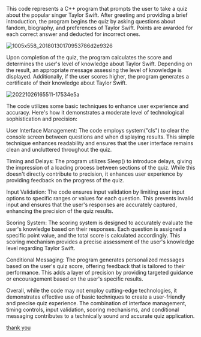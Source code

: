 This code represents a C++ program that prompts the user to take a quiz about the popular singer Taylor Swift. After greeting and providing a brief introduction, the program begins the quiz by asking questions about fandom, biography, and preferences of Taylor Swift. Points are awarded for each correct answer and deducted for incorrect ones.

![1005x558_20180130170953786d2e9326](https://github.com/Cotoburger/Taylor-Swift-Test/assets/100293635/b0266f70-7f42-4c35-b785-e422452714c8)

Upon completion of the quiz, the program calculates the score and determines the user's level of knowledge about Taylor Swift. Depending on the result, an appropriate message assessing the level of knowledge is displayed. Additionally, if the user scores higher, the program generates a certificate of their knowledge about Taylor Swift.

![20221026165511-17534e5a](https://github.com/Cotoburger/Taylor-Swift-Test/assets/100293635/7f4eca43-c76f-400b-8181-e535111a679d)


The code utilizes some basic techniques to enhance user experience and accuracy. Here's how it demonstrates a moderate level of technological sophistication and precision:

User Interface Management: The code employs system("cls") to clear the console screen between questions and when displaying results. This simple technique enhances readability and ensures that the user interface remains clean and uncluttered throughout the quiz.

Timing and Delays: The program utilizes Sleep() to introduce delays, giving the impression of a loading process between sections of the quiz. While this doesn't directly contribute to precision, it enhances user experience by providing feedback on the progress of the quiz.

Input Validation: The code ensures input validation by limiting user input options to specific ranges or values for each question. This prevents invalid input and ensures that the user's responses are accurately captured, enhancing the precision of the quiz results.

Scoring System: The scoring system is designed to accurately evaluate the user's knowledge based on their responses. Each question is assigned a specific point value, and the total score is calculated accordingly. This scoring mechanism provides a precise assessment of the user's knowledge level regarding Taylor Swift.

Conditional Messaging: The program generates personalized messages based on the user's quiz score, offering feedback that is tailored to their performance. This adds a layer of precision by providing targeted guidance or encouragement based on the user's specific results.

Overall, while the code may not employ cutting-edge technologies, it demonstrates effective use of basic techniques to create a user-friendly and precise quiz experience. The combination of interface management, timing controls, input validation, scoring mechanisms, and conditional messaging contributes to a technically sound and accurate quiz application.

[thank you](https://www.youtube.com/watch?v=ve_o2kq4_jY)
